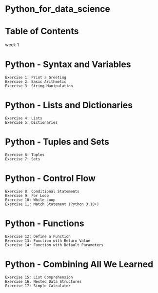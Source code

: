 # Python_for_data_science

# Table of Contents

week 1
# Python - Syntax and Variables
    Exercise 1: Print a Greeting
    Exercise 2: Basic Arithmetic
    Exercise 3: String Manipulation

# Python - Lists and Dictionaries

    Exercise 4: Lists
    Exercise 5: Dictionaries

# Python - Tuples and Sets

    Exercise 6: Tuples 
    Exercise 7: Sets

# Python - Control Flow

    Exercise 8: Conditional Statements
    Exercise 9: For Loop
    Exercise 10: While Loop
    Exercise 11: Match Statement (Python 3.10+)

# Python - Functions

    Exercise 12: Define a Function
    Exercise 13: Function with Return Value
    Exercise 14: Function with Default Parameters

# Python - Combining All We Learned

    Exercise 15: List Comprehension
    Exercise 16: Nested Data Structures
    Exercise 17: Simple Calculator
